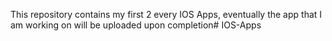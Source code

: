 This repository contains my first 2 every IOS Apps, eventually the app that I am working on will be uploaded upon completion# IOS-Apps

